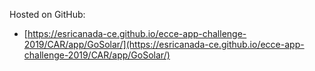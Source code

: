 Hosted on GitHub:

- [https://esricanada-ce.github.io/ecce-app-challenge-2019/CAR/app/GoSolar/](https://esricanada-ce.github.io/ecce-app-challenge-2019/CAR/app/GoSolar/)
